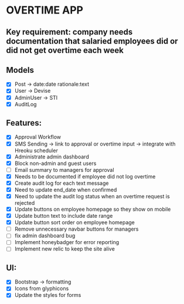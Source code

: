 # OVERTIME APP

## Key requirement: company needs documentation that salaried employees did or did not get overtime each week

## Models
- [x] Post -> date:date rationale:text
- [x] User -> Devise
- [x] AdminUser -> STI
- [x] AuditLog

## Features:
- [x] Approval Workflow
- [x] SMS Sending -> link to approval or overtime input -> integrate with Hreoku scheduler
- [x] Administrate admin dashboard
- [x] Block non-admin and guest users
- [ ] Email summary to managers for approval
- [x] Needs to be documented if employee did not log overtime
- [x] Create audit log for each text message
- [x] Need to update end_date when confirmed
- [x] Need to update the audit log status when an overtime request is rejected
- [x] Update buttons on employee homepage so they show on mobile
- [x] Update button text to include date range
- [x] Update button sort order on employee homepage
- [ ] Remove unnecessary navbar buttons for managers
- [ ] fix admin dashboard bug
- [ ] Implement honeybadger for error reporting
- [ ] Implement new relic to keep the site alive

## UI:
- [x] Bootstrap -> formatting
- [x] Icons from glyphicons
- [x] Update the styles for forms